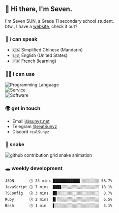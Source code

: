 <!-- DO NOT FORGET TO PULL BEFORE PUSHING -->
## 👋 Hi there, I'm Seven.

I'm Seven SUN, a Grade 11 secondary school student.  
btw., I have a [website](https://sunyz.net), check it out?

### 💬 i can speak

* 🇨🇳 Simplified Chinese (Mandarin)  
* 🇺🇸 English (United States)  
* 🇫🇷 French (learning)

### 👩‍💻 i can use

![Programming Language](https://skillicons.dev/icons?i=cpp,html,python,nodejs,nextjs,tailwind,bash,latex,md)  
![Service](https://skillicons.dev/icons?i=docker,git,nginx,cloudflare,workers,github,linux,vercel,mysql)  
![Software](https://skillicons.dev/icons?i=ai,pr,ps,xd,figma,vim,vscode,pycharm,clion)

### 🌍 get in touch

* Email <i@sunyz.net>
* Telegram [@realSunyz](https://t.me/realSunyz)
* Discord `realSunyz`

### 🐍 snake
<picture>
  <source media="(prefers-color-scheme: dark)" srcset="https://raw.githubusercontent.com/realSunyz/realSunyz/main/snake/snake-dark.svg" />
  <source media="(prefers-color-scheme: light)" srcset="https://raw.githubusercontent.com/realSunyz/realSunyz/main/snake/snake.svg" />
  <img alt="github contribution grid snake animation" src="github-snake.svg" />
</picture>

### 🕳️ weekly development
<!-- waka-box start -->
```text
JSON       🕓 25 mins ████████████▎░░░░░░░░ 58.7%
JavaScript 🕓 7 mins  ███▊░░░░░░░░░░░░░░░░░ 18.1%
TSConfig   🕓 3 mins  █▊░░░░░░░░░░░░░░░░░░░  8.7%
Ruby       🕓 2 mins  █▎░░░░░░░░░░░░░░░░░░░  6.5%
Bash       🕓 1 min   ▋░░░░░░░░░░░░░░░░░░░░  3.1%
```
<!-- Powered by https://github.com/realSunyz/waka-box-go . -->
<!-- waka-box end -->